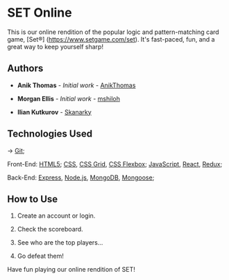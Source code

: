 # SET Online
This is our online rendition of the popular logic and pattern-matching card game, [Set®] (https://www.setgame.com/set). It's fast-paced, fun, and a great way to keep yourself sharp!

## Authors

* **Anik Thomas** - *Initial work* - [AnikThomas](https://github.com/AnikThomas)

* **Morgan Ellis** - *Initial work* - [mshiloh](https://github.com/mshiloh)

* **Ilian Kutkurov**  - [Skanarky](https://github.com/Skanarky)


## Technologies Used

-> [Git](https://git-scm.com/doc);

Front-End: [HTML5](https://www.w3.org/html/); [CSS](https://www.w3.org/Style/CSS/), [CSS Grid](https://www.w3.org/TR/css-grid/), [CSS Flexbox](https://www.w3.org/TR/css-flexbox/); [JavaScript](https://www.javascript.com/), [React](https://reactjs.org/), [Redux](https://redux.js.org/);

Back-End: [Express](https://expressjs.com/), [Node.js](https://nodejs.org/en/), [MongoDB](https://www.mongodb.com/), [Mongoose](http://mongoosejs.com/);


## How to Use

1) Create an account or login.

2) Check the scoreboard. 

3) See who are the top players... 

4) Go defeat them!

Have fun playing our online rendition of SET!
